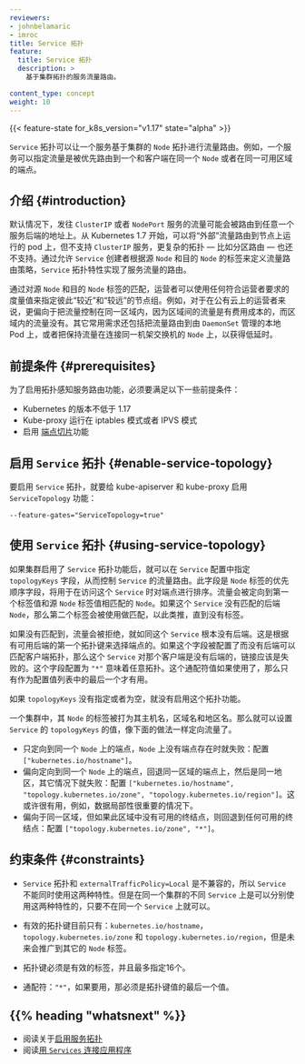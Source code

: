 ```yaml
---
reviewers:
- johnbelamaric
- imroc
title: Service 拓扑
feature:
  title: Service 拓扑
  description: >
    基于集群拓扑的服务流量路由。

content_type: concept
weight: 10
---
```



<!-- overview -->

{{< feature-state for_k8s_version="v1.17" state="alpha" >}}

<!--
_Service Topology_ enables a service to route traffic based upon the Node
topology of the cluster. For example, a service can specify that traffic be
preferentially routed to endpoints that are on the same Node as the client, or
in the same availability zone.
-->

`Service` 拓扑可以让一个服务基于集群的 `Node` 拓扑进行流量路由。例如，一个服务可以指定流量是被优先路由到一个和客户端在同一个 `Node` 或者在同一可用区域的端点。



<!-- body -->

<!--
## Introduction

By default, traffic sent to a `ClusterIP` or `NodePort` Service may be routed to
any backend address for the Service. Since Kubernetes 1.7 it has been possible
to route "external" traffic to the Pods running on the Node that received the
traffic, but this is not supported for `ClusterIP` Services, and more complex
topologies &mdash; such as routing zonally &mdash; have not been possible. The
_Service Topology_ feature resolves this by allowing the Service creator to
define a policy for routing traffic based upon the Node labels for the
originating and destination Nodes.

By using Node label matching between the source and destination, the operator
may designate groups of Nodes that are "closer" and "farther" from one another,
using whatever metric makes sense for that operator's requirements. For many
operators in public clouds, for example, there is a preference to keep service
traffic within the same zone, because interzonal traffic has a cost associated
with it, while intrazonal traffic does not. Other common needs include being able
to route traffic to a local Pod managed by a DaemonSet, or keeping traffic to
Nodes connected to the same top-of-rack switch for the lowest latency.
-->

## 介绍 {#introduction}

默认情况下，发往 `ClusterIP` 或者 `NodePort` 服务的流量可能会被路由到任意一个服务后端的地址上。从 Kubernetes 1.7 开始，可以将“外部”流量路由到节点上运行的 pod 上，但不支持 `ClusterIP` 服务，更复杂的拓扑 &mdash; 比如分区路由 &mdash; 也还不支持。通过允许 `Service` 创建者根据源 `Node` 和目的 `Node` 的标签来定义流量路由策略，`Service` 拓扑特性实现了服务流量的路由。

通过对源 `Node` 和目的 `Node` 标签的匹配，运营者可以使用任何符合运营者要求的度量值来指定彼此“较近”和“较远”的节点组。例如，对于在公有云上的运营者来说，更偏向于把流量控制在同一区域内，因为区域间的流量是有费用成本的，而区域内的流量没有。其它常用需求还包括把流量路由到由 `DaemonSet` 管理的本地 Pod 上，或者把保持流量在连接同一机架交换机的 `Node` 上，以获得低延时。

<!--
## Prerequisites 

The following prerequisites are needed in order to enable topology aware service
routing:

   * Kubernetes 1.17 or later
   * Kube-proxy running in iptables mode or IPVS mode
   * Enable [Endpoint Slices](/zh/docs/concepts/services-networking/endpoint-slices/)
-->

## 前提条件 {#prerequisites}

为了启用拓扑感知服务路由功能，必须要满足以下一些前提条件：

   * Kubernetes 的版本不低于 1.17
   * Kube-proxy 运行在 iptables 模式或者 IPVS 模式
   * 启用 [端点切片](/zh/docs/concepts/services-networking/endpoint-slices/)功能

<!--
## Enable Service Topology

To enable service topology, enable the `ServiceTopology` feature gate for
kube-apiserver and kube-proxy:

```
--feature-gates="ServiceTopology=true"
```
-->

## 启用 `Service` 拓扑 {#enable-service-topology}

要启用 `Service` 拓扑，就要给 kube-apiserver 和 kube-proxy 启用 `ServiceTopology` 功能：

```
--feature-gates="ServiceTopology=true"
```

<!--
## Using Service Topology

If your cluster has Service Topology enabled, you can control Service traffic
routing by specifying the `topologyKeys` field on the Service spec. This field
is a preference-order list of Node labels which will be used to sort endpoints
when accessing this Service. Traffic will be directed to a Node whose value for
the first label matches the originating Node's value for that label. If there is
no backend for the Service on a matching Node, then the second label will be
considered, and so forth, until no labels remain.

If no match is found, the traffic will be rejected, just as if there were no
backends for the Service at all. That is, endpoints are chosen based on the first
topology key with available backends. If this field is specified and all entries
have no backends that match the topology of the client, the service has no
backends for that client and connections should fail. The special value `"*"` may
be used to mean "any topology". This catch-all value, if used, only makes sense
as the last value in the list.
-->

## 使用 `Service` 拓扑 {#using-service-topology}

如果集群启用了 `Service` 拓扑功能后，就可以在 `Service` 配置中指定 `topologyKeys` 字段，从而控制 `Service` 的流量路由。此字段是 `Node` 标签的优先顺序字段，将用于在访问这个 `Service` 时对端点进行排序。流量会被定向到第一个标签值和源 `Node` 标签值相匹配的 `Node`。如果这个 `Service` 没有匹配的后端 `Node`，那么第二个标签会被使用做匹配，以此类推，直到没有标签。

如果没有匹配到，流量会被拒绝，就如同这个 `Service` 根本没有后端。这是根据有可用后端的第一个拓扑键来选择端点的。如果这个字段被配置了而没有后端可以匹配客户端拓扑，那么这个 `Service` 对那个客户端是没有后端的，链接应该是失败的。这个字段配置为 `"*"` 意味着任意拓扑。这个通配符值如果使用了，那么只有作为配置值列表中的最后一个才有用。

<!--
If `topologyKeys` is not specified or empty, no topology constraints will be applied.

Consider a cluster with Nodes that are labeled with their hostname, zone name,
and region name. Then you can set the `topologyKeys` values of a service to direct
traffic as follows.

* Only to endpoints on the same node, failing if no endpoint exists on the node:
  `["kubernetes.io/hostname"]`.
* Preferentially to endpoints on the same node, falling back to endpoints in the
  same zone, followed by the same region, and failing otherwise: `["kubernetes.io/hostname",
  "topology.kubernetes.io/zone", "topology.kubernetes.io/region"]`.
  This may be useful, for example, in cases where data locality is critical.
* Preferentially to the same zone, but fallback on any available endpoint if
  none are available within this zone:
  `["topology.kubernetes.io/zone", "*"]`.
-->

如果 `topologyKeys` 没有指定或者为空，就没有启用这个拓扑功能。

一个集群中，其 `Node` 的标签被打为其主机名，区域名和地区名。那么就可以设置 `Service` 的 `topologyKeys` 的值，像下面的做法一样定向流量了。

* 只定向到同一个 `Node` 上的端点，`Node` 上没有端点存在时就失败：配置 `["kubernetes.io/hostname"]`。
* 偏向定向到同一个 `Node`  上的端点，回退同一区域的端点上，然后是同一地区，其它情况下就失败：配置 `["kubernetes.io/hostname",  "topology.kubernetes.io/zone", "topology.kubernetes.io/region"]`。这或许很有用，例如，数据局部性很重要的情况下。
* 偏向于同一区域，但如果此区域中没有可用的终结点，则回退到任何可用的终结点：配置 `["topology.kubernetes.io/zone", "*"]`。

<!--
## Constraints

* Service topology is not compatible with `externalTrafficPolicy=Local`, and
  therefore a Service cannot use both of these features. It is possible to use
  both features in the same cluster on different Services, just not on the same
  Service.

* Valid topology keys are currently limited to `kubernetes.io/hostname`,
  `topology.kubernetes.io/zone`, and `topology.kubernetes.io/region`, but will
  be generalized to other node labels in the future.

* Topology keys must be valid label keys and at most 16 keys may be specified.

* The catch-all value, `"*"`, must be the last value in the topology keys, if
  it is used.
-->

## 约束条件 {#constraints}

* `Service` 拓扑和 `externalTrafficPolicy=Local` 是不兼容的，所以 `Service` 不能同时使用这两种特性。但是在同一个集群的不同 `Service` 上是可以分别使用这两种特性的，只要不在同一个 `Service` 上就可以。

* 有效的拓扑键目前只有：`kubernetes.io/hostname`，`topology.kubernetes.io/zone` 和 `topology.kubernetes.io/region`，但是未来会推广到其它的 `Node` 标签。

* 拓扑键必须是有效的标签，并且最多指定16个。

* 通配符：`"*"`，如果要用，那必须是拓扑键值的最后一个值。 



## {{% heading "whatsnext" %}}


<!--
* Read about [enabling Service Topology](/docs/tasks/administer-cluster/enabling-service-topology)
* Read [Connecting Applications with Services](/docs/concepts/services-networking/connect-applications-service/)
-->

* 阅读关于[启用服务拓扑](/zh/docs/tasks/administer-cluster/enabling-service-topology)
* 阅读[用 `Services` 连接应用程序](/zh/docs/concepts/services-networking/connect-applications-service/)


